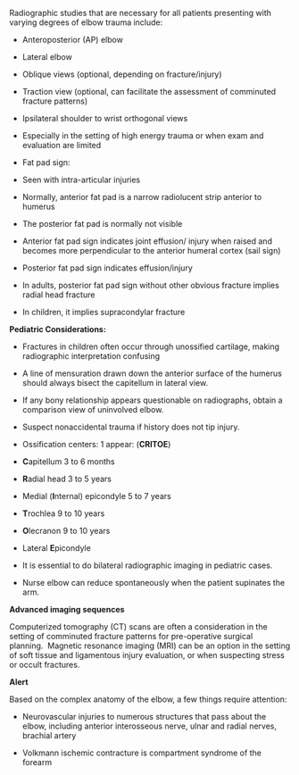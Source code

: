 Radiographic studies that are necessary for all patients presenting with varying degrees of elbow trauma include:

- Anteroposterior (AP) elbow

- Lateral elbow

- Oblique views (optional, depending on fracture/injury)

- Traction view (optional, can facilitate the assessment of comminuted fracture patterns)

- Ipsilateral shoulder to wrist orthogonal views 

- Especially in the setting of high energy trauma or when exam and evaluation are limited

- Fat pad sign:

- Seen with intra-articular injuries
- Normally, anterior fat pad is a narrow radiolucent strip anterior to humerus
- The posterior fat pad is normally not visible
- Anterior fat pad sign indicates joint effusion/ injury when raised and becomes more perpendicular to the anterior humeral cortex (sail sign)
- Posterior fat pad sign indicates effusion/injury

- In adults, posterior fat pad sign without other obvious fracture implies radial head fracture
- In children, it implies supracondylar fracture

**Pediatric Considerations:**

- Fractures in children often occur through unossified cartilage, making radiographic interpretation confusing

- A line of mensuration drawn down the anterior surface of the humerus should always bisect the capitellum in lateral view.

- If any bony relationship appears questionable on radiographs, obtain a comparison view of uninvolved elbow.

- Suspect nonaccidental trauma if history does not tip injury.

- Ossification centers: 1 appear: (**CRITOE**)
- **C**apitellum 3 to 6 months
- **R**adial head 3 to 5 years
- Medial (**I**nternal) epicondyle 5 to 7 years
- **T**rochlea 9 to 10 years
- **O**lecranon 9 to 10 years
- Lateral **E**picondyle

- It is essential to do bilateral radiographic imaging in pediatric cases.

- Nurse elbow can reduce spontaneously when the patient supinates the arm.

**Advanced imaging sequences**

Computerized tomography (CT) scans are often a consideration in the setting of comminuted fracture patterns for pre-operative surgical planning.  Magnetic resonance imaging (MRI) can be an option in the setting of soft tissue and ligamentous injury evaluation, or when suspecting stress or occult fractures.

**Alert**

Based on the complex anatomy of the elbow, a few things require attention:

- Neurovascular injuries to numerous structures that pass about the elbow, including anterior interosseous nerve, ulnar and radial nerves, brachial artery

- Volkmann ischemic contracture is compartment syndrome of the forearm